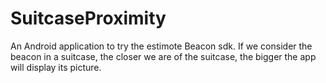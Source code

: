 # SuitcaseProximity
An Android application to try the estimote Beacon sdk.
If we consider the beacon in a suitcase, the closer we are of the suitcase, the bigger the app will display its picture.
